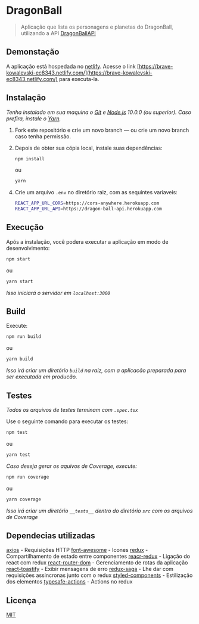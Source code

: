 # DragonBall

> Aplicação que lista os personagens e planetas do DragonBall, utilizando a API [DragonBallAPI](https://dragon-ball-api.herokuapp.com)

## Demonstação

A aplicação está hospedada no [netlify](https://www.netlify.com/). Acesse o link [https://brave-kowalevski-ec8343.netlify.com/](https://brave-kowalevski-ec8343.netlify.com/) para executa-la.

## Instalação

_Tenha instalado em sua maquina o [Git](http://git-scm.com/) e [Node.js](http://nodejs.org/) 10.0.0 (ou superior). Caso prefira, instale o [Yarn](https://yarnpkg.com/)._

1. Fork este repositório e crie um novo branch — ou crie um novo branch caso tenha permissão.

2. Depois de obter sua cópia local, instale suas dependências:

   ```sh
   npm install
   ```

   ou

   ```sh
   yarn
   ```

4) Crie um arquivo `.env` no diretório raiz, com as sequintes variaveis:

   ```sh
   REACT_APP_URL_CORS=https://cors-anywhere.herokuapp.com
   REACT_APP_URL_API=https://dragon-ball-api.herokuapp.com
   ```

## Execução

Após a instalação, você podera executar a aplicação em modo de desenvolvimento:

```sh
npm start
```

ou

```sh
yarn start
```

_Isso iniciará o servidor em `localhost:3000`_

## Build

Execute:

```sh
npm run build
```

ou

```sh
yarn build
```

_Isso irá criar um diretório `build` na raiz, com a aplicacão preparada para ser executada em producão._

## Testes

_Todos os arquivos de testes terminam com `.spec.tsx`_

Use o seguinte comando para executar os testes:

```sh
npm test
```

ou

```sh
yarn test
```

_Caso deseja gerar os aquivos de Coverage, execute:_

```sh
npm run coverage
```

ou

```sh
yarn coverage
```

_Isso irá criar um diretório `__tests__` dentro do diretório `src` com os arquivos de Coverage_

## Dependecias utilizadas

[axios](https://github.com/axios/axios) - Requisições HTTP
[font-awesome](https://fontawesome.com/) - Icones
[redux](https://redux.js.org/) - Compartilhamento de estado entre componentes
[reacr-redux](https://react-redux.js.org/) - Ligação do react com redux
[react-router-dom](https://reacttraining.com/react-router/web/guides/quick-start) - Gerenciamento de rotas da aplicação
[react-toastify](https://github.com/fkhadra/react-toastify) - Exibir mensagens de erro
[redux-saga](https://redux-saga.js.org/) - Lhe dar com requisições assincronas junto com o redux
[styled-components](https://styled-components.com/) - Estilização dos elementos
[typesafe-actions](https://github.com/piotrwitek/typesafe-actions) - Actions no redux

## Licença

[MIT](https://opensource.org/licenses/MIT)
